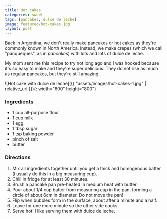```yaml
---
title: Hot cakes
categories: sweet
tags: [pancakes, dulce de leche]
image: featured/hot-cakes.jpg
layout: post
---
```


Back in Argentina, we don't really make pancakes or hot cakes as they're commonly known in North America. Instead, we make crepes (which we call "panqueques", as in _pancakes_) with lots and lots of dulce de leche.

My mom sent me this recipe to try not long ago and I was hooked because it's so easy to make and they're super delicious. They do not rise as much as regular pancakes, but they're still amazing.

![Hot cake with dulce de leche]({{ "assets/images/hot-cakes-1.jpg" | relative_url }}){: width="600" height="800"}

### Ingredients

* 1 cup all-purpose flour
* 1 cup milk
* 1 egg
* 1 tbsp sugar
* 1 tsp baking powder
* pinch of salt
* butter

### Directions

1. Mix all ingredients together until you get a thick and homogenous batter (I usually do this in a big measuring cup).
2. Chill in fridge for at least 30 minutes.
3. Brush a pancake pan pre-heated in medium heat with butter.
4. Pour about 1/4 cup batter from measuring cup in the pan, forming a circle of about 6cm in diameter. Do not move the pan!
5. Flip when bubbles form in the surface, about after a minute and a half.
6. Leave for one more minute so the other side cooks.
7. Serve hot! I like serving them with dulce de leche.
